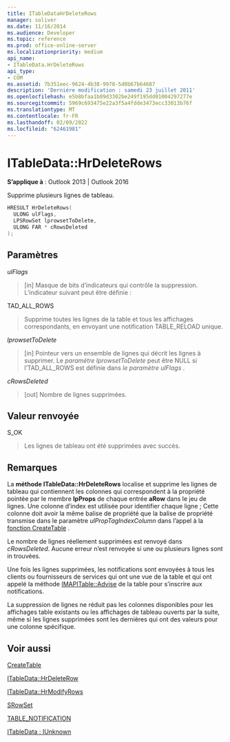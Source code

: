 ```yaml
---
title: ITableDataHrDeleteRows
manager: soliver
ms.date: 11/16/2014
ms.audience: Developer
ms.topic: reference
ms.prod: office-online-server
ms.localizationpriority: medium
api_name:
- ITableData.HrDeleteRows
api_type:
- COM
ms.assetid: 7b351eec-9624-4b38-9978-5d0b67b64687
description: 'Derniére modification : samedi 23 juillet 2011'
ms.openlocfilehash: e5b8bfaa1b09d3302be249f195dd01004297277e
ms.sourcegitcommit: 5969c693475e22a3f5a4fdde3473ecc33013b76f
ms.translationtype: MT
ms.contentlocale: fr-FR
ms.lasthandoff: 02/09/2022
ms.locfileid: "62461981"
---
```

# <a name="itabledatahrdeleterows"></a>ITableData::HrDeleteRows

  
  
**S’applique à** : Outlook 2013 | Outlook 2016 
  
Supprime plusieurs lignes de tableau.
  
```cpp
HRESULT HrDeleteRows(
  ULONG ulFlags,
  LPSRowSet lprowsetToDelete,
  ULONG FAR * cRowsDeleted
);
```

## <a name="parameters"></a>Paramètres

 _ulFlags_
  
> [in] Masque de bits d’indicateurs qui contrôle la suppression. L’indicateur suivant peut être définie :
    
TAD_ALL_ROWS 
  
> Supprime toutes les lignes de la table et tous les affichages correspondants, en envoyant une notification TABLE_RELOAD unique.
    
 _lprowsetToDelete_
  
> [in] Pointeur vers un ensemble de lignes qui décrit les lignes à supprimer. Le  _paramètre lprowsetToDelete_ peut être NULL si l’TAD_ALL_ROWS est définie dans _le paramètre ulFlags_ . 
    
 _cRowsDeleted_
  
> [out] Nombre de lignes supprimées.
    
## <a name="return-value"></a>Valeur renvoyée

S_OK 
  
> Les lignes de tableau ont été supprimées avec succès.
    
## <a name="remarks"></a>Remarques

La **méthode ITableData::HrDeleteRows** localise et supprime les lignes de tableau qui contiennent les colonnes qui correspondent à la propriété pointée par le membre **lpProps** de chaque entrée **aRow** dans le jeu de lignes. Une colonne d’index est utilisée pour identifier chaque ligne ; Cette colonne doit avoir la même balise de propriété que la balise de propriété transmise dans le paramètre _ulPropTagIndexColumn_ dans l’appel à la [fonction CreateTable](createtable.md) . 
  
Le nombre de lignes réellement supprimées est renvoyé dans  _cRowsDeleted_. Aucune erreur n’est renvoyée si une ou plusieurs lignes sont in trouvées. 
  
Une fois les lignes supprimées, les notifications sont envoyées à tous les clients ou fournisseurs de services qui ont une vue de la table et qui ont appelé la méthode [IMAPITable::Advise](imapitable-advise.md) de la table pour s’inscrire aux notifications. 
  
La suppression de lignes ne réduit pas les colonnes disponibles pour les affichages table existants ou les affichages de tableau ouverts par la suite, même si les lignes supprimées sont les dernières qui ont des valeurs pour une colonne spécifique.
  
## <a name="see-also"></a>Voir aussi



[CreateTable](createtable.md)
  
[ITableData::HrDeleteRow](itabledata-hrdeleterow.md)
  
[ITableData::HrModifyRows](itabledata-hrmodifyrows.md)
  
[SRowSet](srowset.md)
  
[TABLE_NOTIFICATION](table_notification.md)
  
[ITableData : IUnknown](itabledataiunknown.md)

